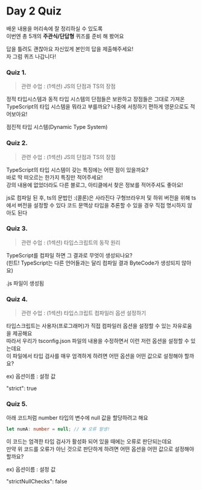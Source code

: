 # Day 2 Quiz

배운 내용을 머리속에 잘 정리하실 수 있도록  
이번엔 총 5개의 **주관식/단답형** 퀴즈를 준비 해 봤어요

답을 틀려도 괜찮아요 자신있게 본인의 답을 제출해주세요!  
자 그럼 퀴즈 나갑니다!

### Quiz 1.

> 관련 수업 : (1섹션) JS의 단점과 TS의 장점

정적 타입시스템과 동적 타입 시스템의 단점들은 보완하고 장점들은 그대로 가져온  
TypeScript의 타입 시스템을 뭐라고 부를까요? 나중에 서칭하기 편하게 영문으로도 적어보아요!

점진적 타입 시스템(Dynamic Type System)

### Quiz 2.

> 관련 수업 : (1섹션) JS의 단점과 TS의 장점

TypeScript의 타입 시스템이 갖는 특징에는 어떤 점이 있을까요?  
바로 딱 떠오르는 한가지 특징만 적어주세요!  
강의 내용에 없었더라도 다른 블로그, 아티클에서 찾은 정보를 적어주셔도 좋아요!

js로 컴파일 된 후, ts의 문법인 :(콜론)은 사라진다
구형브라우저 및 하위 버전을 위해 ts에서 버전을 설정할 수 있다
코드 문맥상 타입을 추론할 수 있을 경우 직접 명시하지 않아도 된다

### Quiz 3.

> 관련 수업 : (1섹션) 타입스크립트의 동작 원리

TypeScript를 컴파일 하면 그 결과로 무엇이 생성되나요?  
(힌트! TypeScript는 다른 언어들과는 달리 컴파일 결과 ByteCode가 생성되지 않아요)

.js 파일이 생성됨

### Quiz 4.

> 관련 수업 : (1섹션) 타입스크립트 컴파일러 옵션 설정하기

타입스크립트는 사용자(프로그래머)가 직접 컴파일러 옵션을 설정할 수 있는 자유로움을 제공해요  
따라서 우리가 tsconfig.json 파일의 내용을 수정하면서 이런 저런 옵션을 설정할 수 있는데요  
이 파일에서 타입 검사를 매우 엄격하게 하려면 어떤 옵션을 어떤 값으로 설정해야 할까요?

ex) 옵션이름 : 설정 값

"strict": true

### Quiz 5.

아래 코드처럼 number 타입의 변수에 null 값을 할당하려고 해요

```typescript
let numA: number = null; // ❌ 오류 발생!
```

이 코드는 엄격한 타입 검사가 활성화 되어 있을 때에는 오류로 판단되는데요  
만약 위 코드를 오류가 아닌 것으로 판단하게 하려면 어떤 옵션을 어떤 값으로 설정해야 할까요?

ex) 옵션이름 : 설정 값

"strictNullChecks": false